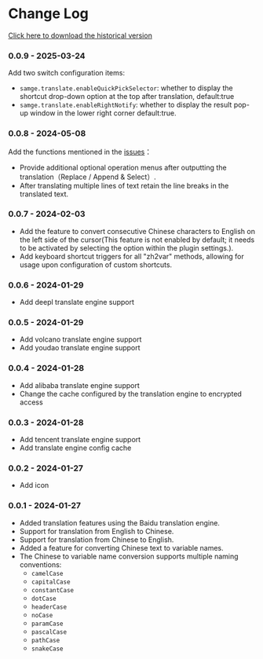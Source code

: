 # Change Log

[Click here to download the historical version](https://marketplace.visualstudio.com/items?itemName=samge.vscode-samge-translate&ssr=false#version-history)

### 0.0.9 - 2025-03-24

Add two switch configuration items:
- `samge.translate.enableQuickPickSelector`: whether to display the shortcut drop-down option at the top after translation, default:true
- `samge.translate.enableRightNotify`: whether to display the result pop-up window in the lower right corner default:true.

### 0.0.8 - 2024-05-08

Add the functions mentioned in the [issues](https://github.com/Samge0/vscode-samge-translate/issues/3)：
- Provide additional optional operation menus after outputting the translation（Replace / Append & Select）.
- After translating multiple lines of text retain the line breaks in the translated text.

### 0.0.7 - 2024-02-03

- Add the feature to convert consecutive Chinese characters to English on the left side of the cursor(This feature is not enabled by default; it needs to be activated by selecting the option within the plugin settings.).
- Add keyboard shortcut triggers for all "zh2var" methods, allowing for usage upon configuration of custom shortcuts.

### 0.0.6 - 2024-01-29

- Add deepl translate engine support

### 0.0.5 - 2024-01-29

- Add volcano translate engine support
- Add youdao translate engine support

### 0.0.4 - 2024-01-28

- Add alibaba translate engine support
- Change the cache configured by the translation engine to encrypted access

### 0.0.3 - 2024-01-28

- Add tencent translate engine support
- Add translate engine config cache

### 0.0.2 - 2024-01-27

- Add icon

### 0.0.1 - 2024-01-27

- Added translation features using the Baidu translation engine.
- Support for translation from English to Chinese.
- Support for translation from Chinese to English.
- Added a feature for converting Chinese text to variable names.
- The Chinese to variable name conversion supports multiple naming conventions:
  - `camelCase`
  - `capitalCase`
  - `constantCase`
  - `dotCase`
  - `headerCase`
  - `noCase`
  - `paramCase`
  - `pascalCase`
  - `pathCase`
  - `snakeCase`